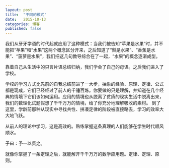 ```yaml
---
layout: post
title:  "不同的模式" 
date:   2015-10-13
categories: 博客
published: false
---
```


我们从牙牙学语的时代起就应用了这种模式：当我们被告知“苹果是水果”时，并不能把“苹果”和“水果”这两个概念区分开来，之后知道了“梨是水果”、“香蕉是水果”、“菠萝是水果”，我们把这几句教导综合在了一起，“水果”的概念逐渐成型。

靠着自己从生活中的只言片语总结归纳，我们学会了自己的母语。之后我们进入了学校。

学校的学习方式比先前的自我总结前进了一大步，抽象的经验、原理、定律、公式都是现成，它们已经经过了前人的千锤百炼。你要做的只是理解，并知道在几个经典的情境下它们该如何运用。应用的情境也从脱离了贫瘠的现实生活中脱离出来，我们的数理化试题假想了千千万万的情境，给了你充分地理解吸收的素材。
到了这里，学龄前那种从现实中寻找共性、拼凑定律的阶段被直接略去，学习的效率大大地飞跃。

从前人的理论中学习，这是高效的。熟练掌握这条真理的人们能够在学生时代顺风顺水。

子曰：予一以贯之。

就像你掌握了一条定理之后，就能解开千千万万的数学应用题。定律、定理、原则。